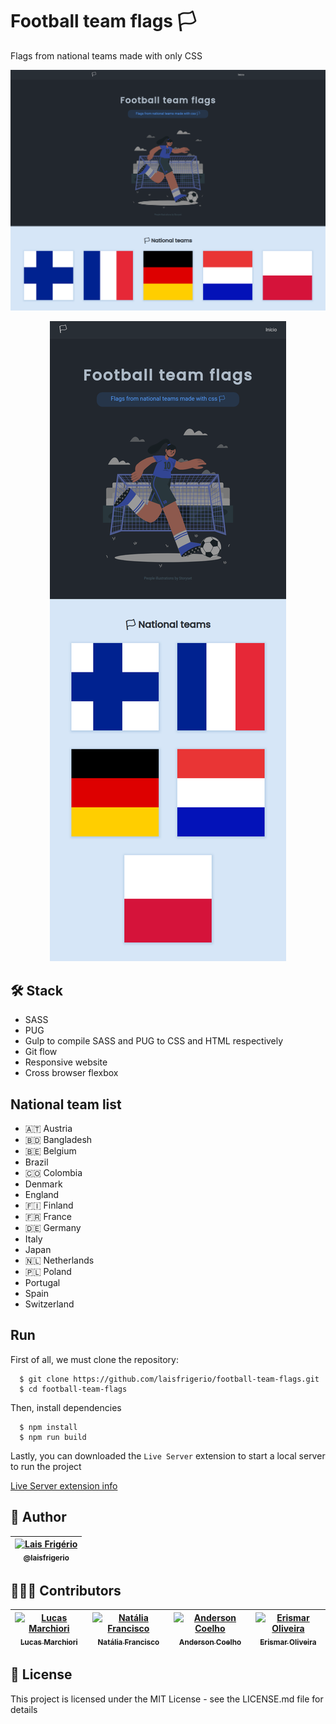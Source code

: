 # Football team flags 🏳

Flags from national teams made with only CSS

<p align="center">
  <a><img src="./screenshots/home-page-5-nationals-desktop.png" alt="Versão desktop: Home page with title and an illustration from a girl playing a soccer game" title="Home page with title and an illustration from a girl playing a soccer game"></a>
</p>

<p align="center">
  <a><img src="./screenshots/home-page-5-nationals-mobile.png" alt="Versão mobile: Home page with title and an illustration from a girl playing a soccer game" title="Home page with title and an illustration from a girl playing a soccer game"></a>
</p>

## 🛠️ Stack

- SASS
- PUG
- Gulp to compile SASS and PUG to CSS and HTML respectively
- Git flow
- Responsive website
- Cross browser flexbox

## National team list

- 🇦🇹 Austria
- 🇧🇩 Bangladesh
- 🇧🇪 Belgium
- Brazil
- 🇨🇴 Colombia
- Denmark
- England
- 🇫🇮 Finland
- 🇫🇷 France
- 🇩🇪 Germany
- Italy
- Japan
- 🇳🇱 Netherlands
- 🇵🇱 Poland
- Portugal
- Spain
- Switzerland

## Run

First of all, we must clone the repository:

```
  $ git clone https://github.com/laisfrigerio/football-team-flags.git
  $ cd football-team-flags
```

Then, install dependencies

```
  $ npm install
  $ npm run build
```

Lastly, you can downloaded the `Live Server` extension to start a local server to run the project

[Live Server extension info](https://marketplace.visualstudio.com/items?itemName=ritwickdey.LiveServer)

## :woman: Author

| [<img src="https://avatars.githubusercontent.com/u/20709086?v=4" width="100px;" alt="Lais Frigério"/><br /><sub><b>@laisfrigerio</b></sub>](https://github.com/laisfrigerio)<br /> |
| :---: |

## 🧑‍🤝‍🧑 Contributors

| [<img src="https://avatars.githubusercontent.com/u/45500959?v=4" width="100px;" alt="Lucas Marchiori"/><br /><sub><b>Lucas Marchiori</b></sub>](https://www.lucasbmarchiori.com.br/)<br /> | [<img src="https://avatars.githubusercontent.com/u/53195920?v=4" width="100px;" alt="Natália Francisco"/><br /><sub><b>Natália Francisco</b></sub>](https://github.com/natalia-fs)<br /> | [<img src="https://avatars.githubusercontent.com/u/42191435?v=4" width="100px;" alt="Anderson Coelho"/><br /><sub><b>Anderson Coelho</b></sub>](https://github.com/AndersonAlvesCoelho)<br /> | [<img src="https://avatars.githubusercontent.com/u/74121763?v=4" width="100px;" alt="Erismar Oliveira"/><br /><sub><b>Erismar Oliveira</b></sub>](https://github.com/erismaroliveira)<br /> |
| :---: | :---: | :---: | :---: |

## 📄 License

This project is licensed under the MIT License - see the LICENSE.md file for details
